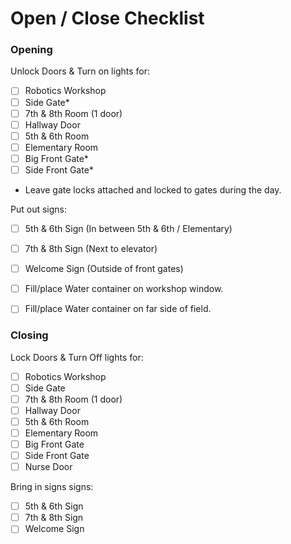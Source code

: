 # Open / Close Checklist

### Opening

Unlock Doors & Turn on lights for:

- [ ] Robotics Workshop
- [ ] Side Gate*
- [ ] 7th & 8th Room (1 door)
- [ ] Hallway Door
- [ ] 5th & 6th Room
- [ ] Elementary Room
- [ ] Big Front Gate*
- [ ] Side Front Gate*

* Leave gate locks attached and locked to gates during the day.

Put out signs:

- [ ] 5th & 6th Sign (In between 5th & 6th / Elementary)
- [ ] 7th & 8th Sign (Next to elevator)
- [ ] Welcome Sign (Outside of front gates)

- [ ] Fill/place Water container on workshop window.
- [ ] Fill/place Water container on far side of field.

### Closing

Lock Doors & Turn Off lights for:

- [ ] Robotics Workshop
- [ ] Side Gate
- [ ] 7th & 8th Room (1 door)
- [ ] Hallway Door
- [ ] 5th & 6th Room
- [ ] Elementary Room
- [ ] Big Front Gate
- [ ] Side Front Gate
- [ ] Nurse Door

Bring in signs signs:

- [ ] 5th & 6th Sign
- [ ] 7th & 8th Sign
- [ ] Welcome Sign
